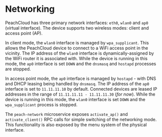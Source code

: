 # Networking

PeachCloud has three primary network interfaces: `eth0`, `wlan0` and `ap0` (virtual interface). The device supports two wireless modes: client and access point (AP).

In client mode, the `wlan0` interface is managed by `wpa_supplicant`. This allows the PeachCloud device to connect to a WiFi access point in the vicinity. The IP address of the `wlan0` interface is dynamically-assigned by the WiFi router it is associated with. While the device is running in this mode, the `ap0` interface is set `DOWN` and the `dnsmasq` and `hostapd` processes are stopped.

In access point mode, the `ap0` interface is managed by `hostapd` - with DNS and DHCP leasing being handled by `dnsmasq`. The IP address of the `ap0` interface is set to `11.11.11.10` by default. Connected devices are leased IP addresses in the range of `11.11.11.11 - 11.11.11.30` (_for now_). While the device is running in this mode, the `wlan0` interface is set `DOWN` and the `wpa_supplicant` process is stopped. 

The `peach-network` microservice exposes `activate_ap()` and `activate_client()` RPC calls for simple switching of the networking mode. This functionality is also exposed by the menu system of the physical interface.
